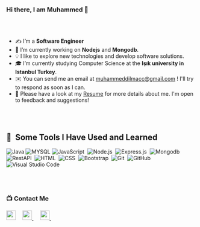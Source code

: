 ### Hi there, I am Muhammed 👋

<br/>
<br/>

- ✍️ I’m a **Software Engineer**
- 🔭 I’m currently working on **Nodejs** and **Mongodb**.
- 💡 I like to explore new technologies and develop software solutions.
- 🎓 I’m currently studying Computer Science at the **Işık university in Istanbul Turkey**.
- ✉️ You can send me an email at muhammeddilmacc@gmail.com ! I'll try to respond as soon as I can.
- 📄 Please have a look at my [Resume](https://drive.google.com/file/) for more details about me. I'm open to feedback and suggestions!

<br/>
<br/>

<h2> 🚀 &nbsp;Some Tools I Have Used and Learned</h2>
<p align="left">


![Java](https://custom-icon-badges.herokuapp.com/badge/Java-000.svg?style=plastic&logo=java&logoColor=007396)
![MYSQL](https://custom-icon-badges.herokuapp.com/badge/SQL-000?&style=plastic&logo=database&logoColor=025E8C)
![JavaScript](https://img.shields.io/badge/-JavaScript-05122A?style=flat&logo=javascript)&nbsp;
![Node.js](https://img.shields.io/badge/-Node.js-05122A?style=flat&logo=node.js)&nbsp;
![Express.js](https://img.shields.io/badge/-Express.js-05122A?style=flat&logo=express)&nbsp;
![Mongodb](https://img.shields.io/badge/-mongodb-05122A?style=flat&logo=mongodb)&nbsp;
![RestAPI](https://img.shields.io/badge/-RestAPI-05122A?style=flat&logo=RestAPI)&nbsp;
![HTML](https://img.shields.io/badge/-HTML-05122A?style=flat&logo=HTML5)&nbsp;
![CSS](https://img.shields.io/badge/-CSS-05122A?style=flat&logo=CSS3&logoColor=1572B6)&nbsp;
![Bootstrap](https://img.shields.io/badge/-Bootstrap-05122A?style=flat&logo=bootstrap&logoColor=563D7C)&nbsp;
![Git](https://img.shields.io/badge/-Git-05122A?style=flat&logo=git)&nbsp;
![GitHub](https://img.shields.io/badge/-GitHub-05122A?style=flat&logo=github)&nbsp;
![Visual Studio Code](https://img.shields.io/badge/-Visual%20Studio%20Code-05122A?style=flat&logo=visual-studio-code&logoColor=007ACC)&nbsp;

<br/>
<br/>

### 📺 Contact Me

<a href="https://twitter.com/muhammeddilmacc"><img width="25px" src="https://www.vectorlogo.zone/logos/twitter/twitter-icon.svg"/></a>&ensp;&ensp;
<a 
  href="https://www.linkedin.com/in/muhammeddilmac/">
<img width="25px" src="https://www.vectorlogo.zone/logos/linkedin/linkedin-icon.svg" />
</a>&ensp;&ensp;
<a href="mailto:muhammeddilmacc@gmail.com">
<img width="25px" src="https://www.vectorlogo.zone/logos/gmail/gmail-icon.svg" />
</a>&ensp;&ensp;
